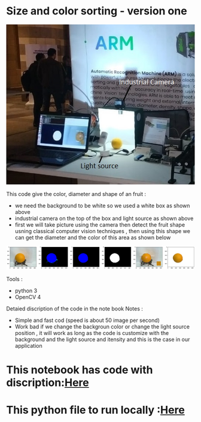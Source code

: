 # Size and color sorting  - version one 

[image1]: ./image1_1.jpg "first"
[image2]: ./image.png "second"

![alt text][image1]

This code give the color, diameter and shape of an fruit :
- we need the background to be white so we used a white box as shown  above
- industrial camera on the top of the box and light source as shown above
- first we will take picture using the camera then detect the fruit shape usning classical computer vision techniques , then using this shape we can get the diameter and the color of this area as shown below

![alt text][image2]


Tools :
- python 3
- OpenCV 4

Detaied discription of the code in the note book 
Notes : 
- Simple and fast cod  (speed is about 50 image per second)
- Work bad if we change the backgroun color or change the light source position , it will work as long as the code is customize with the background and the light source and itensity and this is the case in our application 

# This notebook has code with discription:[Here](https://github.com/A7med01/Documentation/blob/master/size_color_fruits_v1.ipynb)

# This python file to run locally :[Here](https://github.com/A7med01/Documentation/blob/master/sizeandcolor_v1.py)
